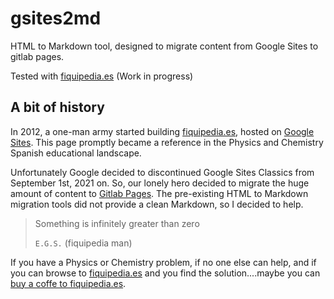 # gsites2md

HTML to Markdown tool, designed to migrate content from Google Sites to gitlab pages.

Tested with [fiquipedia.es](http://fiquipedia.es) (Work in progress)

## A bit of history
In 2012, a one-man army started building [fiquipedia.es](http://fiquipedia.es), hosted on 
[Google Sites](https://sites.google.com/). This page promptly became a reference in the 
Physics and Chemistry Spanish educational landscape. 

Unfortunately Google decided to discontinued Google Sites Classics from September 1st, 2021 on. 
So, our lonely hero decided to migrate the huge amount of content to 
[Gitlab Pages](https://docs.gitlab.com/ee/user/project/pages/). The pre-existing HTML to Markdown migration 
tools did not provide a clean Markdown, so I decided to help.

> Something is infinitely greater than zero
> 
> `E.G.S.` (fiquipedia man)

If you have a Physics or Chemistry problem, if no one else can help, 
and if you can browse to [fiquipedia.es](http://fiquipedia.es) and you find the solution....maybe you can 
[buy a coffe to fiquipedia.es](https://ko-fi.com/fiquipedia).